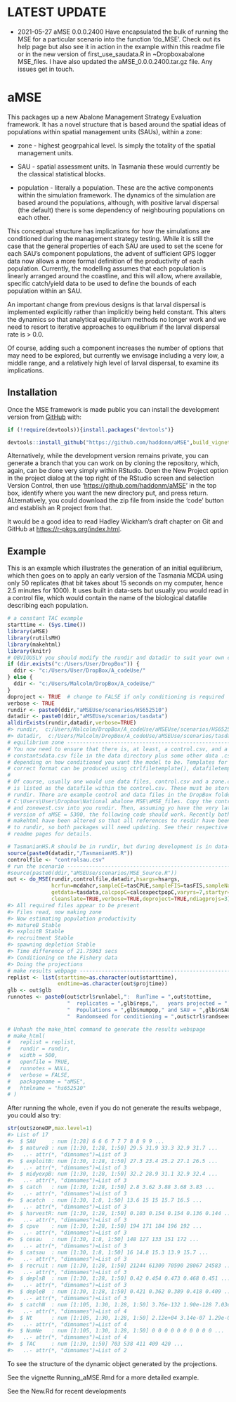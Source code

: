 
<!-- README.md is generated from README.Rmd. Please edit that file -->

# LATEST UPDATE

-   2021-05-27 aMSE 0.0.0.2400 Have encapsulated the bulk of running the
    MSE for a particular scenario into the function ‘do\_MSE’. Check out
    its help page but also see it in action in the example within this
    readme file or in the new version of first\_use\_saudata.R in
    \~Dropboxabalone MSE\_files. I have also updated the
    aMSE\_0.0.0.2400.tar.gz file. Any issues get in touch.

# aMSE

<!-- badges: start -->
<!-- badges: end -->

This packages up a new Abalone Management Strategy Evaluation framework.
It has a novel structure that is based around the spatial ideas of
populations within spatial management units (SAUs), within a zone:

-   zone - highest geogrpahical level. Is simply the totality of the
    spatial management units.

-   SAU - spatial assessment units. In Tasmania these would currently be
    the classical statistical blocks.

-   population - literally a population. These are the active components
    within the simulation framework. The dynamics of the simulation are
    based around the populations, although, with positive larval
    dispersal (the default) there is some dependency of neighbouring
    populations on each other.

This conceptual structure has implications for how the simulations are
conditioned during the management strategy testing. While it is still
the case that the general properties of each SAU are used to set the
scene for each SAU’s component populations, the advent of sufficient GPS
logger data now allows a more formal definition of the productivity of
each population. Currently, the modelling assumes that each population
is linearly arranged around the coastline, and this will allow, where
available, specific catch/yield data to be used to define the bounds of
each population within an SAU.

An important change from previous designs is that larval dispersal is
implemented explicitly rather than implicitly being held constant. This
alters the dynamics so that analytical equilibrium methods no longer
work and we need to resort to iterative approaches to equilibrium if the
larval dispersal rate is &gt; 0.0.

Of course, adding such a component increases the number of options that
may need to be explored, but currently we envisage including a very low,
a middle range, and a relatively high level of larval dispersal, to
examine its implications.

## Installation

Once the MSE framework is made public you can install the development
version from [GitHub](https://github.com/haddonm/aMSE) with:

``` r
if (!require(devtools)){install.packages("devtools")} 

devtools::install_github("https://github.com/haddonm/aMSE",build_vignettes = TRUE)
```

Alternatively, while the development version remains private, you can
generate a branch that you can work on by cloning the repository, which,
again, can be done very simply within RStudio. Open the New Project
option in the project dialog at the top right of the RStudio screen and
selection Version Control, then use ‘<https://github.com/haddonm/aMSE>’
in the top box, identify where you want the new directory put, and press
return. ALternatively, you could download the zip file from inside the
‘code’ button and establish an R project from that.

It would be a good idea to read Hadley Wickham’s draft chapter on Git
and GitHub at <https://r-pkgs.org/index.html>.

## Example

This is an example which illustrates the generation of an initial
equilibrium, which then goes on to apply an early version of the
Tasmania MCDA using only 50 replicates (that bit takes about 15 seconds
on my computer, hence 2.5 minutes for 1000). It uses built in data-sets
but usually you would read in a control file, which would contain the
name of the biological datafile describing each population.

``` r
# a constant TAC example
starttime <- (Sys.time())
library(aMSE)
library(rutilsMH)
library(makehtml)
library(knitr)
# OBVIOUSLY you should modify the rundir and datadir to suit your own computer
if (dir.exists("c:/Users/User/DropBox")) {
  ddir <- "c:/Users/User/DropBox/A_codeUse/"
} else {
  ddir <- "c:/Users/Malcolm/DropBox/A_codeUse/"
}
doproject <- TRUE  # change to FALSE if only conditioning is required
verbose <- TRUE
rundir <- paste0(ddir,"aMSEUse/scenarios/HS652510")
datadir <- paste0(ddir,"aMSEUse/scenarios/tasdata")
alldirExists(rundir,datadir,verbose=TRUE)
#> rundir,  c:/Users/Malcolm/DropBox/A_codeUse/aMSEUse/scenarios/HS652510 :  exists  
#> datadir,  c:/Users/Malcolm/DropBox/A_codeUse/aMSEUse/scenarios/tasdata :  exists
# equilibrium zone -------------------------------------------------------------
# You now need to ensure that there is, at least, a control.csv, and a 
# constantsdata.csv file in the data directory plus some other data .csv files
# depending on how conditioned you want the model to be. Templates for the
# correct format can be produced using ctrlfiletemplate(), datafiletemplate().
# 
# Of course, usually one would use data files, control.csv and a zone.csv, which
# is listed as the datafile within the control.csv. These must be stored in 
# rundir. There are example control and data files in the DropBox folder:
# C:\Users\User\Dropbox\National abalone MSE\aMSE_files. Copy the control2.csv
# and zonewest.csv into you rundir. Then, assuming yo have the very latest
# version of aMSE = 5300, the following code should work. Recently both aMSE and
# makehtml have been altered so that all references to resdir have been changed
# to rundir, so both packages will need updating. See their respective GitHub
# readme pages for details.

# TasmanianHS.R should be in rundir, but during development is in data-raw
source(paste0(datadir,"/TasmanianHS.R"))
controlfile <- "controlsau.csv"
# run the scenario ----------------------------------------------------
#source(paste0(ddir,"aMSEUse/scenarios/MSE_Source.R"))
out <- do_MSE(rundir,controlfile,datadir,hsargs=hsargs,
              hcrfun=mcdahcr,sampleCE=tasCPUE,sampleFIS=tasFIS,sampleNaS=tasNaS,
              getdata=tasdata,calcpopC=calcexpectpopC,varyrs=7,startyr=32,
              cleanslate=TRUE,verbose=TRUE,doproject=TRUE,ndiagprojs=3)
#> All required files appear to be present 
#> Files read, now making zone 
#> Now estimating population productivity 
#> matureB Stable 
#> exploitB Stable 
#> recruitment Stable 
#> spawning depletion Stable 
#> Time difference of 21.75963 secs
#> Conditioning on the Fishery data
#> Doing the projections
# make results webpage ---------------------------------------------------------
replist <- list(starttime=as.character(out$starttime),
                endtime=as.character(out$projtime))
glb <- out$glb
runnotes <- paste0(out$ctrl$runlabel,":  RunTime = ",out$tottime,
                   "  replicates = ",glb$reps,",   years projected = ",glb$pyrs,
                   "  Populations = ",glb$numpop," and SAU = ",glb$nSAU,
                   "  Randomseed for conditioning = ",out$ctrl$randseed)

# Unhash the make_html command to generate the results webspage
# make_html(
#   replist = replist,
#   rundir = rundir,
#   width = 500,
#   openfile = TRUE,
#   runnotes = NULL,
#   verbose = FALSE,
#   packagename = "aMSE",
#   htmlname = "hs652510"
# )
```

After running the whole, even if you do not generate the results
webpage, you could also try:

``` r
str(out$zoneDP,max.level=1)
#> List of 17
#>  $ SAU     : num [1:28] 6 6 6 7 7 7 8 8 9 9 ...
#>  $ matureB : num [1:30, 1:28, 1:50] 29.5 31.9 33.3 32.9 31.7 ...
#>   ..- attr(*, "dimnames")=List of 3
#>  $ exploitB: num [1:30, 1:28, 1:50] 27.3 23.4 25.2 27.1 26.5 ...
#>   ..- attr(*, "dimnames")=List of 3
#>  $ midyexpB: num [1:30, 1:28, 1:50] 32.2 28.9 31.1 32.9 32.4 ...
#>   ..- attr(*, "dimnames")=List of 3
#>  $ catch   : num [1:30, 1:28, 1:50] 2.8 3.62 3.88 3.68 3.83 ...
#>   ..- attr(*, "dimnames")=List of 3
#>  $ acatch  : num [1:30, 1:8, 1:50] 13.6 15 15 15.7 16.5 ...
#>   ..- attr(*, "dimnames")=List of 3
#>  $ harvestR: num [1:30, 1:28, 1:50] 0.103 0.154 0.154 0.136 0.144 ...
#>   ..- attr(*, "dimnames")=List of 3
#>  $ cpue    : num [1:30, 1:28, 1:50] 194 171 184 196 192 ...
#>   ..- attr(*, "dimnames")=List of 3
#>  $ cesau   : num [1:30, 1:8, 1:50] 148 127 133 151 172 ...
#>   ..- attr(*, "dimnames")=List of 3
#>  $ catsau  : num [1:30, 1:8, 1:50] 16 14.8 15.3 13.9 15.7 ...
#>   ..- attr(*, "dimnames")=List of 3
#>  $ recruit : num [1:30, 1:28, 1:50] 21244 61309 70590 28067 24583 ...
#>   ..- attr(*, "dimnames")=List of 3
#>  $ deplsB  : num [1:30, 1:28, 1:50] 0.42 0.454 0.473 0.468 0.451 ...
#>   ..- attr(*, "dimnames")=List of 3
#>  $ depleB  : num [1:30, 1:28, 1:50] 0.421 0.362 0.389 0.418 0.409 ...
#>   ..- attr(*, "dimnames")=List of 3
#>  $ catchN  : num [1:105, 1:30, 1:28, 1:50] 3.76e-132 1.90e-128 7.03e-125 1.89e-121 3.69e-118 ...
#>   ..- attr(*, "dimnames")=List of 4
#>  $ Nt      : num [1:105, 1:30, 1:28, 1:50] 2.12e+04 3.14e-07 1.29e-05 3.82e-04 8.25e-03 ...
#>   ..- attr(*, "dimnames")=List of 4
#>  $ NumNe   : num [1:105, 1:30, 1:28, 1:50] 0 0 0 0 0 0 0 0 0 0 ...
#>   ..- attr(*, "dimnames")=List of 4
#>  $ TAC     : num [1:30, 1:50] 703 538 411 409 420 ...
#>   ..- attr(*, "dimnames")=List of 2
```

To see the structure of the dynamic object generated by the projections.

See the vignette Running\_aMSE.Rmd for a more detailed example.

See the New.Rd for recent developments
